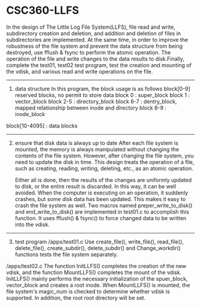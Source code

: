 # CSC360-LLFS
In the design of The Little Log File System(LLFS), file read and write, subdirectory creation and deletion, and addition and
deletion of files in subdirectories are implemented. At the same time, in order to improve the robustness of the file system and
prevent the data structure from being destroyed, use fflush & fsync to perform the atomic operation. The operation of the file
and write changes to the data results to disk.Finally, complete the test01, test02 test program, test the creation and mounting
of the vdisk, and various read and write operations on the file.

--------------------------------------------------------------
1. data structure
	In this program, the block usage is as follows
block[0-9] reserved blocks, no permit to store data
block 0 : super_block
block 1 : vector_block
block 2-5 : directory_block
block 6-7 : dentry_block, mapped relationship between inode and directory
block 8-9 : inode_block

block[10-4095] : data blocks
 
-------------------------------------------------------------
2. ensure that disk data is always up to date
	After each file system is mounted, the memory is always manipulated without changing the contents of the file system. However, 
after changing the file system, you need to update the disk in time. This design treats the operation of a file, such as creating,
reading, writing, deleting, etc., as an atomic operation.

	Either all is done, then the results of the changes are uniformly updated to disk, or the entire result is discarded. In this way,
it can be well avoided. When the computer is executing on an operation, it suddenly crashes, but some disk data has been updated.
This makes it easy to crash the file system as well.
Two macros named preper_write_to_disk() and end_write_to_disk() are implemented in test01.c to accomplish this function. It uses
fflush() & fsync() to force changed data to be written into the vdisk.

--------------------------------------------------------------
3. test program
/apps/test01.c
	Use create_file(), write_file(), read_file(), delete_file(), create_subdir(), delete_subdir() and Change_workdir() functions tests
the file system separately.

/apps/test02.c
	The function InitLLFS() completes the creation of the new vdisk, and the function MountLLFS() completes the mount of the vdisk.
InitLLFS() mainly performs the necessary initialization of the spuer_block, vector_block and creates a root inode. When MountLLFS()
is mounted, the file system's magic_num is checked to determine whether vdisk is supported. In addition, the root root directory 
will be set.
